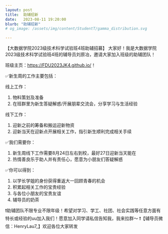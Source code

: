 ```yaml
---
layout: post
title:  助辅招新
date:   2023-08-11 19:20:00
blurb: "助辅招新"
# og_image: /assets/img/content/StudentT/gamma_distribution.svg

---
```


【大数据学院2023级技术科学试验班4班助辅招募】
大家好！我是大数据学院2023级技术科学试验班4班的辅导员刘原冶，邀请大家加入班级的助辅团队！

班级主页：<a href="https://FDU2023JK4.github.io/">https://FDU2023JK4.github.io/</a>！

✅新生周的工作主要包括：

线上工作：
1. 物料策划及准备
2. 在班群里为新生答疑解惑/开展朋辈交流会，分享学习与生活经验

线下工作：
1. 迎新之前的筹备和搬运迎新物资
2. 迎新当天在迎新点开展相关工作，指引新生顺利完成相关手续

✅我们需要你：
1. 新生周线下工作需要8月24日左右到校，最好27日迎新当天能在
2. 热情善良乐于助人并有责任心，愿意为小朋友们答疑解惑

✅你可以得到：
1. 以学长学姐的身份获得重返大一回顾青春的机会
2. 积累起相关工作的宝贵经验
3. 与各位小朋友的宝贵友谊
4. 辅导员的奶茶

❗️助辅团队不限专业不限年级！希望对学习、学工、社团、社会实践等任意方面有特长或经验的uu加入我们！愿意加入同学请私信告知我，我来拉群～
❗️【辅导员微信：HenryLau7_】欢迎各位大家转发
